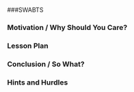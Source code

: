 ###SWABTS

### Motivation / Why Should You Care?


### Lesson Plan


### Conclusion / So What?


### Hints and Hurdles